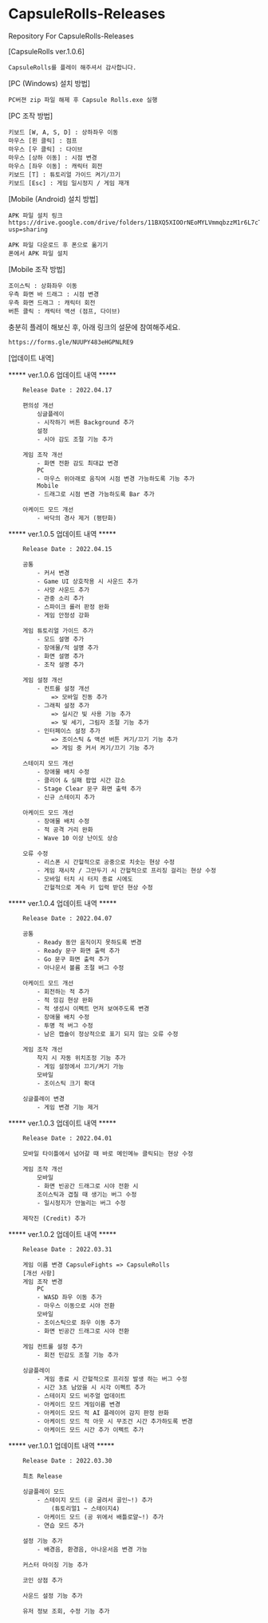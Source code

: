 # CapsuleRolls-Releases
Repository For CapsuleRolls-Releases

[CapsuleRolls ver.1.0.6]

    CapsuleRolls를 플레이 해주셔서 감사합니다.

[PC (Windows) 설치 방법]

    PC버젼 zip 파일 해제 후 Capsule Rolls.exe 실행

[PC 조작 방법]

    키보드 [W, A, S, D] : 상하좌우 이동
    마우스 [왼 클릭] : 점프
    마우스 [우 클릭] : 다이브
    마우스 [상하 이동] : 시점 변경
    마우스 [좌우 이동] : 캐릭터 회전
    키보드 [T] : 튜토리얼 가이드 켜기/끄기
    키보드 [Esc] : 게임 일시정지 / 게임 재개

[Mobile (Android) 설치 방법]

    APK 파일 설치 링크
    https://drive.google.com/drive/folders/11BXQ5XIOOrNEoMYLVmmqbzzM1r6L7cTw?usp=sharing

    APK 파일 다운로드 후 폰으로 옮기기
    폰에서 APK 파일 설치


[Mobile 조작 방법]

    조이스틱 : 상화좌우 이동
    우측 화면 바 드래그 : 시점 변경
    우측 화면 드래그 : 캐릭터 회전
    버튼 클릭 : 캐릭터 액션 (점프, 다이브)

충분히 플레이 해보신 후,
아래 링크의 설문에 참여해주세요.

    https://forms.gle/NUUPY483eHGPNLRE9



[업데이트 내역]

***** ver.1.0.6 업데이트 내역 *****

        Release Date : 2022.04.17

        편의성 개선
            싱글플레이
            - 시작하기 버튼 Background 추가
            설정
            - 시야 감도 조절 기능 추가

        게임 조작 개선
            - 화면 전환 감도 최대값 변경
            PC
            - 마우스 위아래로 움직여 시점 변경 가능하도록 기능 추가
            Mobile
            - 드래그로 시점 변경 가능하도록 Bar 추가

        아케이드 모드 개선
            - 바닥의 경사 제거 (평탄화)
        

***** ver.1.0.5 업데이트 내역 *****

        Release Date : 2022.04.15

        공통
            - 커서 변경
            - Game UI 상호작용 시 사운드 추가
            - 사망 사운드 추가
            - 관중 소리 추가
            - 스파이크 롤러 판정 완화
            - 게임 안정성 강화

        게임 튜토리얼 가이드 추가
            - 모드 설명 추가
            - 장애물/적 설명 추가
            - 화면 설명 추가
            - 조작 설명 추가

        게임 설정 개선
            - 컨트롤 설정 개선
                => 모바일 진동 추가
            - 그래픽 설정 추가
                => 실시간 빛 사용 기능 추가
                => 빛 세기, 그림자 조절 기능 추가
            - 인터페이스 설정 추가
                => 조이스틱 & 액션 버튼 켜기/끄기 기능 추가
                => 게임 중 커서 켜기/끄기 기능 추가
    
        스테이지 모드 개선
            - 장애물 배치 수정
            - 클리어 & 실패 팝업 시간 감소
            - Stage Clear 문구 화면 출력 추가
            - 신규 스테이지 추가
    
        아케이드 모드 개선
            - 장애물 배치 수정
            - 적 공격 거리 완화
            - Wave 10 이상 난이도 상승

        오류 수정
            - 리스폰 시 간헐적으로 공중으로 치솟는 현상 수정
            - 게임 재시작 / 그만두기 시 간헐적으로 프리징 걸리는 현상 수정
            - 모바일 터치 시 터지 종료 시에도
              간헐적으로 계속 키 입력 받던 현상 수정


***** ver.1.0.4 업데이트 내역 *****

        Release Date : 2022.04.07

        공통
            - Ready 동안 움직이지 못하도록 변경
            - Ready 문구 화면 출력 추가
            - Go 문구 화면 출력 추가
            - 아나운서 볼륨 조절 버그 수정

        아케이드 모드 개선
            - 회전하는 적 추가
            - 적 낑김 현상 완화
            - 적 생성시 이펙트 먼저 보여주도록 변경
            - 장애물 배치 수정
            - 투명 적 버그 수정
            - 남은 캡슐이 정상적으로 표기 되지 않는 오류 수정

        게임 조작 개선
            착지 시 자동 위치조정 기능 추가
            - 게임 설정에서 끄기/켜기 가능
            모바일
            - 조이스틱 크기 확대

        싱글플레이 변경
            - 게임 변경 기능 제거

***** ver.1.0.3 업데이트 내역 *****

        Release Date : 2022.04.01

        모바일 타이틀에서 넘어갈 때 바로 메인메뉴 클릭되는 현상 수정
        
        게임 조작 개선
            모바일
            - 화면 빈공간 드래그로 시야 전환 시 
            조이스틱과 겹칠 때 생기는 버그 수정
            - 일시정지가 안눌리는 버그 수정

        제작진 (Credit) 추가

***** ver.1.0.2 업데이트 내역 *****

        Release Date : 2022.03.31

        게임 이름 변경 CapsuleFights => CapsuleRolls
        [개선 사항]
        게임 조작 변경
            PC
            - WASD 좌우 이동 추가
            - 마우스 이동으로 시야 전환
            모바일
            - 조이스틱으로 좌우 이동 추가
            - 화면 빈공간 드래그로 시야 전환

        게임 컨트롤 설정 추가
            - 회전 민감도 조절 기능 추가

        싱글플레이
            - 게임 종료 시 간헐적으로 프리징 발생 하는 버그 수정
            - 시간 3초 남았을 시 시각 이펙트 추가
            - 스테이지 모드 비주얼 업데이트
            - 아케이드 모드 게임이름 변경
            - 아케이드 모드 적 AI 플레이어 감지 판정 완화
            - 아케이드 모드 적 아웃 시 무조건 시간 추가하도록 변경
            - 아케이드 모드 시간 추가 이펙트 추가

***** ver.1.0.1 업데이트 내역 *****

        Release Date : 2022.03.30

        최초 Release

        싱글플레이 모드
            - 스테이지 모드 (공 굴려서 골인~!) 추가
                (튜토리얼1 ~ 스테이지4)
            - 아케이드 모드 (공 위에서 배틀로얄~!) 추가
            - 연습 모드 추가

        설정 기능 추가
            - 배경음, 환경음, 아나운서음 변경 가능

        커스터 마이징 기능 추가

        코인 상점 추가

        사운드 설정 기능 추가

        유저 정보 조회, 수정 기능 추가